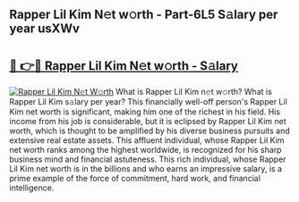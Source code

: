 ## Rapper Lil Kim N𝚎t w𝚘rth - Part-6L5 S𝚊lary per year usXWv

# <h2><a href="http://gc1whw.nevu.top/?p=Rapper+Lil+Kim">🔗 👉🔴 Rapper Lil Kim N𝚎t w𝚘rth - S𝚊lary</a></h2>

[![Rapper Lil Kim N𝚎t W𝚘rth](https://i.imgur.com/Oavwk0R.jpeg)](http://gc1whw.nevu.top/?p=Rapper+Lil+Kim)
What is Rapper Lil Kim n𝚎t w𝚘rth? What is Rapper Lil Kim s𝚊lary per year?
This financially well-off person's Rapper Lil Kim net worth is significant, making him one of the richest in his field. His income from his job is considerable, but it is eclipsed by Rapper Lil Kim net worth, which is thought to be amplified by his diverse business pursuits and extensive real estate assets. This affluent individual, whose Rapper Lil Kim net worth ranks among the highest worldwide, is recognized for his sharp business mind and financial astuteness. This rich individual, whose Rapper Lil Kim net worth is in the billions and who earns an impressive salary, is a prime example of the force of commitment, hard work, and financial intelligence.
